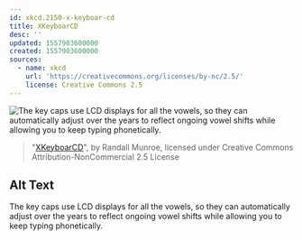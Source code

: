 ```yaml
---
id: xkcd.2150-x-keyboar-cd
title: XKeyboarCD
desc: ''
updated: 1557903600000
created: 1557903600000
sources:
  - name: xkcd
    url: 'https://creativecommons.org/licenses/by-nc/2.5/'
    license: Creative Commons 2.5
---
```

![The key caps use LCD displays for all the vowels, so they can automatically adjust over the years to reflect ongoing vowel shifts while allowing you to keep typing phonetically.](https://imgs.xkcd.com/comics/xkeyboarcd.png)
> "[XKeyboarCD](https://xkcd.com/2150/)", by Randall Munroe, licensed under Creative Commons Attribution-NonCommercial 2.5 License

## Alt Text
The key caps use LCD displays for all the vowels, so they can automatically adjust over the years to reflect ongoing vowel shifts while allowing you to keep typing phonetically.
